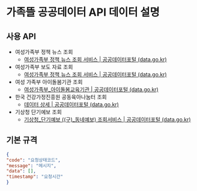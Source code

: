 # 가족뜰 공공데이터 API 데이터 설명
## 사용 API
- 여성가족부 정책 뉴스 조회
    - [여성가족부 정책 뉴스 조회 서비스 | 공공데이터포털 (data.go.kr)](https://www.data.go.kr/tcs/dss/selectApiDataDetailView.do?publicDataPk=15058733)
- 여성가족부 보도 자료 조회
    - [여성가족부 정책 뉴스 조회 서비스 | 공공데이터포털 (data.go.kr)](https://www.data.go.kr/tcs/dss/selectApiDataDetailView.do?publicDataPk=15058733)
- 여성 가족부 아이돌봄기관 조회
    - [여성가족부_아이돌봄교육기관 | 공공데이터포털 (data.go.kr)](https://www.data.go.kr/tcs/dss/selectApiDataDetailView.do?publicDataPk=15109775)
- 한국 건강가정진흥원 공동육아나눔터 조회
    - [데이터 상세 | 공공데이터포털 (data.go.kr)](https://www.data.go.kr/tcs/dss/selectFileDataDetailView.do?publicDataPk=15055830)
- 기상청 단기예보 조회
    - [기상청_단기예보 ((구)_동네예보) 조회서비스 | 공공데이터포털 (data.go.kr)](https://www.data.go.kr/tcs/dss/selectApiDataDetailView.do?publicDataPk=15084084#tab_layer_detail_function)

## 기본 규격
```json
{
"code": "요청상태코드",
"message": "메시지",
"data": [],
"timestamp": "요청시간"
}
```

      
